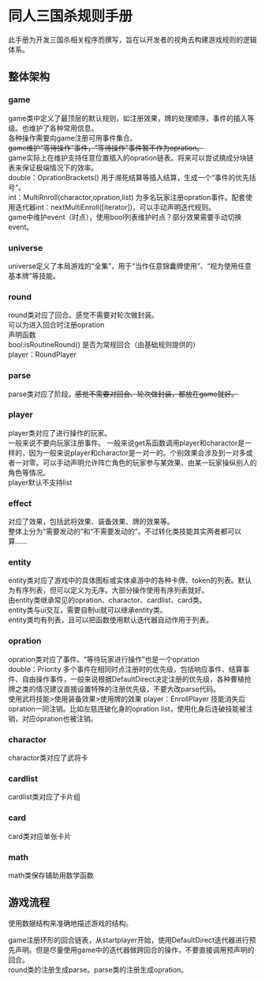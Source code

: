 # 同人三国杀规则手册
此手册为开发三国杀相关程序而撰写，旨在以开发者的视角去构建游戏规则的逻辑体系。

## 整体架构

### game
game类中定义了最顶层的默认规则，如注册效果，牌的处理顺序，事件的插入等级。也维护了各种常用信息。  
各种操作需要向game注册可用事件集合。  
~~game维护“等待操作”事件，“等待操作”事件暂不作为opration。~~  
game实际上在维护支持任意位置插入的opration链表。将来可以尝试搞成分块链表来保证极端情况下的效率。  
double：OprationBrackets() 用于濒死结算等插入结算，生成一个“事件的优先括号”。  
int：MultiRnroll(charactor,opration,list<player>) 为多名玩家注册opration事件。配套使用迭代器int：nextMultiEnroll(\[iterator])，可以手动声明迭代规则。  
game中维护event（时点），使用bool列表维护时点？部分效果需要手动切换event。

### universe
universe定义了本局游戏的“全集”，用于“当作任意锦囊牌使用”、“视为使用任意基本牌”等技能。

### round
round类对应了回合。感觉不需要对轮次做封装。  
可以为进入回合时注册opration  
声明函数  
bool:isRoutineRound()  是否为常规回合（由基础规则提供的）  
player：RoundPlayer  

### parse
parse类对应了阶段。~~感觉不需要对回合、轮次做封装，都放在game就好。~~

### player
player类对应了进行操作的玩家。  
一般来说不要向玩家注册事件。
一般来说get系函数调用player和charactor是一样的，因为一般来说player和charactor是一对一的。个别效果会涉及到一对多或者一对零。可以手动声明允许阵亡角色的玩家参与某效果、由某一玩家操纵别人的角色等情况。  
player默认不支持list  
  
### effect
对应了效果，包括武将效果、装备效果、牌的效果等。  
整体上分为“需要发动的”和“不需要发动的”。不过转化类技能其实两者都可以算……  

### entity
entity类对应了游戏中的具体图标或实体桌游中的各种卡牌、token的列表。默认为有序列表，但可以定义为无序。大部分操作使用有序列表就好。  
由entity类继承常见的opration、charactor、cardlist、card类。  
entity类与ui交互，需要自制ui就可以继承entity类。  
entity类均有列表，且可以把函数使用默认迭代器自动作用于列表。

### opration
opration类对应了事件。“等待玩家进行操作”也是一个opration  
double：Priority  多个事件在相同时点注册时的优先级，包括响应事件、结算事件、自由操作事件，一般来说根据DefaultDirect决定注册的优先级，各种曹植抢牌之类的情况建议直接设置特殊的注册优先级，不要大改parse代码。  
使用武将技能>使用装备效果>使用牌的效果
player：EnrollPlayer  技能消失后opration一同注销。比如左慈连破化身的opration list，使用化身后连破技能被注销，对应opration也被注销。  

### charactor
charactor类对应了武将卡

### cardlist
cardlist类对应了卡片组

### card
card类对应单张卡片

### math
math类保存辅助用数学函数

## 游戏流程
使用数据结构来准确地描述游戏的结构。  

game注册环形的回合链表，从startplayer开始，使用DefaultDirect迭代器进行预先声明。但是尽量使用game中的迭代器做跨回合的操作，不要直接调用预声明的回合。  
round类的注册生成parse。parse类的注册生成opration。  



